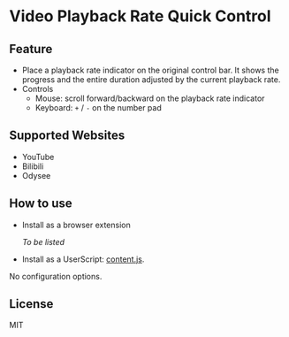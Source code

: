 # Video Playback Rate Quick Control

Feature
-------

* Place a playback rate indicator on the original control bar. It shows the progress and the entire duration adjusted by the current playback rate.
* Controls
  * Mouse: scroll forward/backward on the playback rate indicator 
  * Keyboard: `+` / `-` on the number pad

Supported Websites
------------------
* YouTube
* Bilibili
* Odysee

How to use
----------

* Install as a browser extension

  *To be listed*

* Install as a UserScript: [content.js](https://github.com/Xinkai/VideoPlaybackRateQuickControl/blob/master/content.js).

No configuration options.

License
-------

MIT
